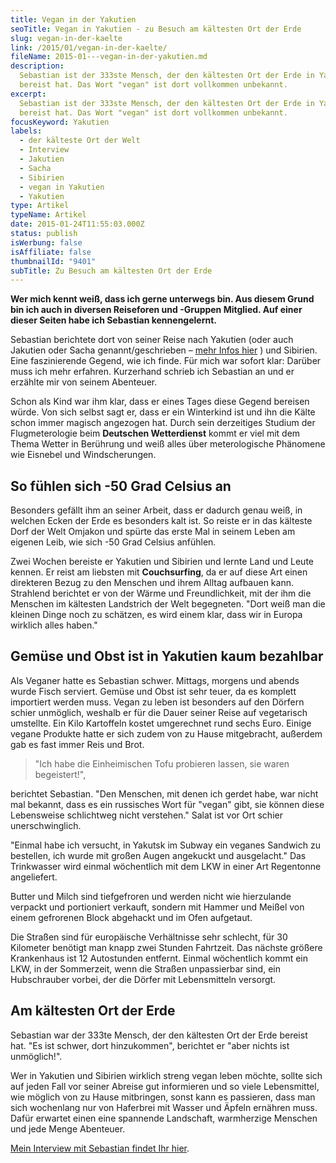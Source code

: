 ```yaml
---
title: Vegan in der Yakutien
seoTitle: Vegan in Yakutien - zu Besuch am kältesten Ort der Erde
slug: vegan-in-der-kaelte
link: /2015/01/vegan-in-der-kaelte/
fileName: 2015-01---vegan-in-der-yakutien.md
description:
  Sebastian ist der 333ste Mensch, der den kältesten Ort der Erde in Yakutien
  bereist hat. Das Wort "vegan" ist dort vollkommen unbekannt.
excerpt:
  Sebastian ist der 333ste Mensch, der den kältesten Ort der Erde in Yakutien
  bereist hat. Das Wort "vegan" ist dort vollkommen unbekannt.
focusKeyword: Yakutien
labels:
  - der kälteste Ort der Welt
  - Interview
  - Jakutien
  - Sacha
  - Sibirien
  - vegan in Yakutien
  - Yakutien
type: Artikel
typeName: Artikel
date: 2015-01-24T11:55:03.000Z
status: publish
isWerbung: false
isAffiliate: false
thumbnailId: "9401"
subTitle: Zu Besuch am kältesten Ort der Erde
---
```


<strong>Wer mich kennt weiß, dass ich gerne unterwegs bin. Aus diesem Grund bin
ich auch in diversen Reiseforen und -Gruppen Mitglied. Auf einer dieser Seiten
habe ich Sebastian kennengelernt.</strong>

Sebastian berichtete dort von seiner Reise nach Yakutien (oder auch Jakutien
oder Sacha genannt/geschrieben –
[mehr Infos hier](https://de.wikivoyage.org/wiki/Sacha_%28Jakutien%29) ) und
Sibirien. Eine faszinierende Gegend, wie ich finde. Für mich war sofort klar:
Darüber muss ich mehr erfahren. Kurzerhand schrieb ich Sebastian an und er
erzählte mir von seinem Abenteuer.

Schon als Kind war ihm klar, dass er eines Tages diese Gegend bereisen würde.
Von sich selbst sagt er, dass er ein Winterkind ist und ihn die Kälte schon
immer magisch angezogen hat. Durch sein derzeitiges Studium der Flugmeterologie
beim <strong>Deutschen Wetterdienst</strong> kommt er viel mit dem Thema Wetter
in Berührung und weiß alles über meterologische Phänomene wie Eisnebel und
Windscherungen.

## So fühlen sich -50 Grad Celsius an

Besonders gefällt ihm an seiner Arbeit, dass er dadurch genau weiß, in welchen
Ecken der Erde es besonders kalt ist. So reiste er in das kälteste Dorf der Welt
Omjakon und spürte das erste Mal in seinem Leben am eigenen Leib, wie sich -50
Grad Celsius anfühlen.

Zwei Wochen bereiste er Yakutien und Sibirien und lernte Land und Leute kennen.
Er reist am liebsten mit <strong>Couchsurfing</strong>, da er auf diese Art
einen direkteren Bezug zu den Menschen und ihrem Alltag aufbauen kann. Strahlend
berichtet er von der Wärme und Freundlichkeit, mit der ihm die Menschen im
kältesten Landstrich der Welt begegneten. "Dort weiß man die kleinen Dinge noch
zu schätzen, es wird einem klar, dass wir in Europa wirklich alles haben."

## Gemüse und Obst ist in Yakutien kaum bezahlbar

Als Veganer hatte es Sebastian schwer. Mittags, morgens und abends wurde Fisch
serviert. Gemüse und Obst ist sehr teuer, da es komplett importiert werden muss.
Vegan zu leben ist besonders auf den Dörfern schier unmöglich, weshalb er für
die Dauer seiner Reise auf vegetarisch umstellte. Ein Kilo Kartoffeln kostet
umgerechnet rund sechs Euro. Einige vegane Produkte hatte er sich zudem von zu
Hause mitgebracht, außerdem gab es fast immer Reis und Brot.

<blockquote>"Ich habe die Einheimischen Tofu probieren lassen, sie waren begeistert!",</blockquote>

berichtet Sebastian. "Den Menschen, mit denen ich gerdet habe, war nicht mal
bekannt, dass es ein russisches Wort für "vegan" gibt, sie können diese
Lebensweise schlichtweg nicht verstehen." Salat ist vor Ort schier
unerschwinglich.

"Einmal habe ich versucht, in Yakutsk im Subway ein veganes Sandwich zu
bestellen, ich wurde mit großen Augen angekuckt und ausgelacht." Das Trinkwasser
wird einmal wöchentlich mit dem LKW in einer Art Regentonne angeliefert.

Butter und Milch sind tiefgefroren und werden nicht wie hierzulande verpackt und
portioniert verkauft, sondern mit Hammer und Meißel von einem gefrorenen Block
abgehackt und im Ofen aufgetaut.

Die Straßen sind für europäische Verhältnisse sehr schlecht, für 30 Kilometer
benötigt man knapp zwei Stunden Fahrtzeit. Das nächste größere Krankenhaus ist
12 Autostunden entfernt. Einmal wöchentlich kommt ein LKW, in der Sommerzeit,
wenn die Straßen unpassierbar sind, ein Hubschrauber vorbei, der die Dörfer mit
Lebensmitteln versorgt.

## Am kältesten Ort der Erde

Sebastian war der 333te Mensch, der den kältesten Ort der Erde bereist hat. "Es
ist schwer, dort hinzukommen", berichtet er "aber nichts ist unmöglich!".

Wer in Yakutien und Sibirien wirklich streng vegan leben möchte, sollte sich auf
jeden Fall vor seiner Abreise gut informieren und so viele Lebensmittel, wie
möglich von zu Hause mitbringen, sonst kann es passieren, dass man sich
wochenlang nur von Haferbrei mit Wasser und Äpfeln ernähren muss. Dafür erwartet
einen eine spannende Landschaft, warmherzige Menschen und jede Menge Abenteuer.

[Mein Interview mit Sebastian findet Ihr hier](/2015/01/ich-hatte-noch-nie-heimweh/).

